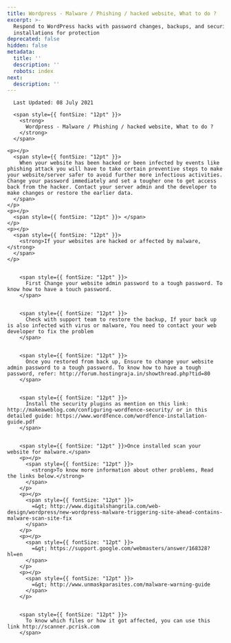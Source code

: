 ```yaml
---
title: Wordpress - Malware / Phishing / hacked website, What to do ?
excerpt: >-
  Respond to WordPress hacks with password changes, backups, and security plugin
  installations for protection
deprecated: false
hidden: false
metadata:
  title: ''
  description: ''
  robots: index
next:
  description: ''
---
```


<span class="icon-calendar" aria-hidden="true"></span>
    
      Last Updated: 08 July 2021
    
  

<div itemprop="articleBody">
  <div class="how_tos_hosting">
    
      <span style={{ fontSize: "12pt" }}>
        <strong>
          Wordpress - Malware / Phishing / hacked website, What to do ?
        </strong>
      </span>
    
    <p></p>
      <span style={{ fontSize: "12pt" }}>
        When your website has been hacked or been infected by events like phishing attack you will have to take certain preventive steps to make your website/server safer to avoid further more infectious activities. Change your password immediately and set a tougher one to get access back from the hacker. Contact your server admin and the developer to make changes or restore the earlier data.
      </span>
    </p>
    <p></p>
      <span style={{ fontSize: "12pt" }}> </span>
    </p>
    <p></p>
      <span style={{ fontSize: "12pt" }}>
        <strong>If your websites are hacked or affected by malware,</strong>
      </span>
    </p>
    
      
        <span style={{ fontSize: "12pt" }}>
          First Change your website admin password to a tough password. To know how to have a touch password.
        </span>
      
      
        <span style={{ fontSize: "12pt" }}>
          Check with support team to restore the backup, If your back up is also infected with virus or malware, You need to contact your web developer to fix the problem
        </span>
      
      
        <span style={{ fontSize: "12pt" }}>
          Once you restored from back up, Ensure to change your website admin password to a tough password. To know how to have a tough password, refer: http://forum.hostingraja.in/showthread.php?tid=80
        </span>
      
      
        <span style={{ fontSize: "12pt" }}>
          Install the security plugins as mention on this link: http://makeaweblog.com/configuring-wordfence-security/ or in this detailed guide: https://www.wordfence.com/wordfence-installation-guide.pdf
        </span>
      
      
        <span style={{ fontSize: "12pt" }}>Once installed scan your website for malware.</span>
        <p></p>
          <span style={{ fontSize: "12pt" }}>
            <strong>To know more information about other problems, Read the links below.</strong>
          </span>
        </p>
        <p></p>
          <span style={{ fontSize: "12pt" }}>
            =&gt; http://www.digitalshangrila.com/web-design/wordpress/new-wordpress-malware-triggering-site-ahead-contains-malware-scan-site-fix
          </span>
        </p>
        <p></p>
          <span style={{ fontSize: "12pt" }}>
            =&gt; https://support.google.com/webmasters/answer/168328?hl=en
          </span>
        </p>
        <p></p>
          <span style={{ fontSize: "12pt" }}>
            =&gt; http://www.unmaskparasites.com/malware-warning-guide
          </span>
        </p>
      
      
        <span style={{ fontSize: "12pt" }}>
          To know which files or how it got affected, you can use this link http://scanner.pcrisk.com
        </span>
      
    
  </div>
</div>
